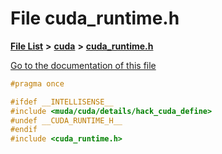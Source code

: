 

# File cuda\_runtime.h

[**File List**](files.md) **>** [**cuda**](dir_e7c11f96f9eccdf52a5e0655beb83835.md) **>** [**cuda\_runtime.h**](cuda__runtime_8h.md)

[Go to the documentation of this file](cuda__runtime_8h.md)


```C++
#pragma once

#ifdef __INTELLISENSE__
#include <muda/cuda/details/hack_cuda_define>
#undef __CUDA_RUNTIME_H__
#endif
#include <cuda_runtime.h>
```


